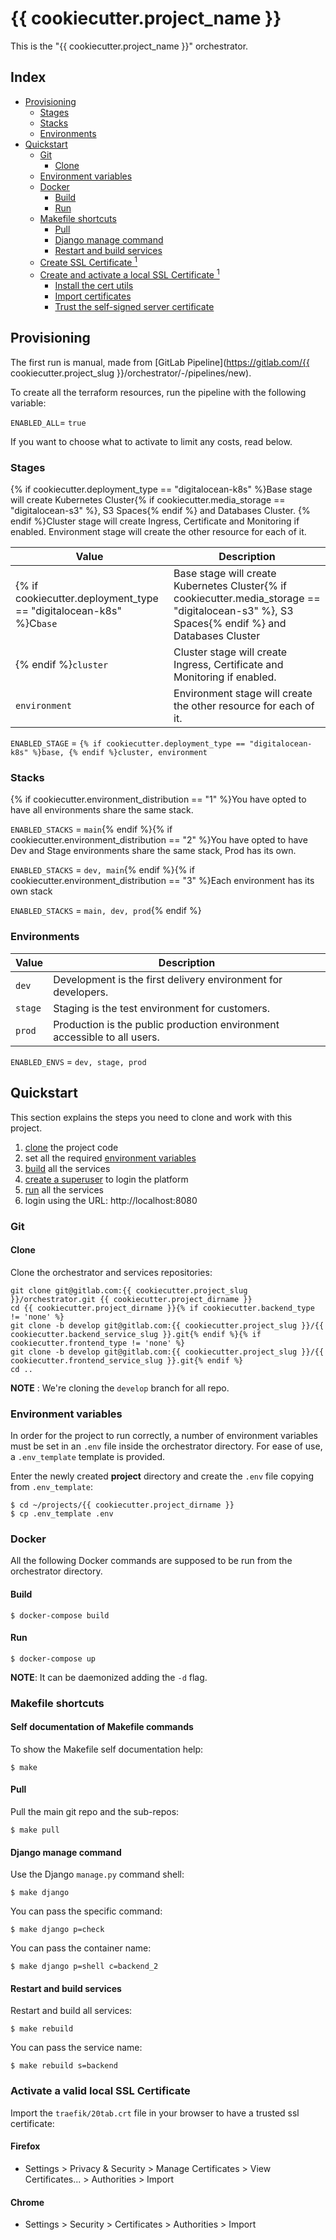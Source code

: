 # {{ cookiecutter.project_name }} <!-- omit in toc -->

This is the "{{ cookiecutter.project_name }}" orchestrator.

## Index <!-- omit in toc -->

-   [Provisioning](#provisioning)
    -   [Stages](#stages)
    -   [Stacks](#stacks)
    -   [Environments](#stage)
-   [Quickstart](#quickstart)
    -   [Git](#git)
        -   [Clone](#clone)
    -   [Environment variables](#environment-variables)
    -   [Docker](#docker)
        -   [Build](#build)
        -   [Run](#run)
    -   [Makefile shortcuts](#makefile-shortcuts)
        -   [Pull](#pull)
        -   [Django manage command](#django-manage-command)
        -   [Restart and build services](#restart-and-build-services)
    -   [Create SSL Certificate <sup id="a-setup-https-locally">1</sup>](#create-ssl-certificate-sup-ida-setup-https-locally1sup)
    -   [Create and activate a local SSL Certificate <sup id="a-setup-https-locally">1</sup>](#create-and-activate-a-local-ssl-certificate-sup-ida-setup-https-locally1sup)
        -   [Install the cert utils](#install-the-cert-utils)
        -   [Import certificates](#import-certificates)
        -   [Trust the self-signed server certificate](#trust-the-self-signed-server-certificate)

## Provisioning

The first run is manual, made from [GitLab Pipeline](https://gitlab.com/{{ cookiecutter.project_slug }}/orchestrator/-/pipelines/new).

To create all the terraform resources, run the pipeline with the following variable:

`ENABLED_ALL`= `true`

If you want to choose what to activate to limit any costs, read below.

### Stages

{% if cookiecutter.deployment_type == "digitalocean-k8s" %}Base stage will create Kubernetes Cluster{% if cookiecutter.media_storage == "digitalocean-s3" %}, S3 Spaces{% endif %} and Databases Cluster.
{% endif %}Cluster stage will create Ingress, Certificate and Monitoring if enabled.
Environment stage will create the other resource for each of it.

| Value                                                              | Description                                                                                                                                   |
| ------------------------------------------------------------------ | --------------------------------------------------------------------------------------------------------------------------------------------- |
| {% if cookiecutter.deployment_type == "digitalocean-k8s" %}C`base` | Base stage will create Kubernetes Cluster{% if cookiecutter.media_storage == "digitalocean-s3" %}, S3 Spaces{% endif %} and Databases Cluster |
| {% endif %}`cluster`                                               | Cluster stage will create Ingress, Certificate and Monitoring if enabled.                                                                     |
| `environment`                                                      | Environment stage will create the other resource for each of it.                                                                              |

`ENABLED_STAGE` = `{% if cookiecutter.deployment_type == "digitalocean-k8s" %}base, {% endif %}cluster, environment`

### Stacks

{% if cookiecutter.environment_distribution == "1" %}You have opted to have all environments share the same stack.

`ENABLED_STACKS` = `main`{% endif %}{% if cookiecutter.environment_distribution == "2" %}You have opted to have Dev and Stage environments share the same stack, Prod has its own.

`ENABLED_STACKS` = `dev, main`{% endif %}{% if cookiecutter.environment_distribution == "3" %}Each environment has its own stack

`ENABLED_STACKS` = `main, dev, prod`{% endif %}

### Environments

| Value   | Description                                                              |
| ------- | ------------------------------------------------------------------------ |
| `dev`   | Development is the first delivery environment for developers.            |
| `stage` | Staging is the test environment for customers.                           |
| `prod`  | Production is the public production environment accessible to all users. |

`ENABLED_ENVS` = `dev, stage, prod`

## Quickstart

This section explains the steps you need to clone and work with this project.

1. [clone](#clone) the project code
2. set all the required [environment variables](#environment-variables)
3. [build](#build) all the services
4. [create a superuser](#create-a-superuser) to login the platform
5. [run](#run) all the services
6. login using the URL: http://localhost:8080

### Git

#### Clone

Clone the orchestrator and services repositories:

```console
git clone git@gitlab.com:{{ cookiecutter.project_slug }}/orchestrator.git {{ cookiecutter.project_dirname }}
cd {{ cookiecutter.project_dirname }}{% if cookiecutter.backend_type != 'none' %}
git clone -b develop git@gitlab.com:{{ cookiecutter.project_slug }}/{{ cookiecutter.backend_service_slug }}.git{% endif %}{% if cookiecutter.frontend_type != 'none' %}
git clone -b develop git@gitlab.com:{{ cookiecutter.project_slug }}/{{ cookiecutter.frontend_service_slug }}.git{% endif %}
cd ..
```

**NOTE** : We're cloning the `develop` branch for all repo.

### Environment variables

In order for the project to run correctly, a number of environment variables must be set in an `.env` file inside the orchestrator directory. For ease of use, a `.env_template` template is provided.

Enter the newly created **project** directory and create the `.env` file copying from `.env_template`:

```console
$ cd ~/projects/{{ cookiecutter.project_dirname }}
$ cp .env_template .env
```

### Docker

All the following Docker commands are supposed to be run from the orchestrator directory.

#### Build

```console
$ docker-compose build
```

#### Run

```console
$ docker-compose up
```

**NOTE**: It can be daemonized adding the `-d` flag.

### Makefile shortcuts

#### Self documentation of Makefile commands

To show the Makefile self documentation help:

```console
$ make
```

#### Pull

Pull the main git repo and the sub-repos:

```console
$ make pull
```

#### Django manage command

Use the Django `manage.py` command shell:

```console
$ make django
```

You can pass the specific command:

```console
$ make django p=check
```

You can pass the container name:

```console
$ make django p=shell c=backend_2
```

#### Restart and build services

Restart and build all services:

```console
$ make rebuild
```

You can pass the service name:

```console
$ make rebuild s=backend
```

### Activate a valid local SSL Certificate

Import the `traefik/20tab.crt` file in your browser to have a trusted ssl certificate:

#### Firefox

-   Settings > Privacy & Security > Manage Certificates > View Certificates... > Authorities > Import

#### Chrome

-   Settings > Security > Certificates > Authorities > Import
